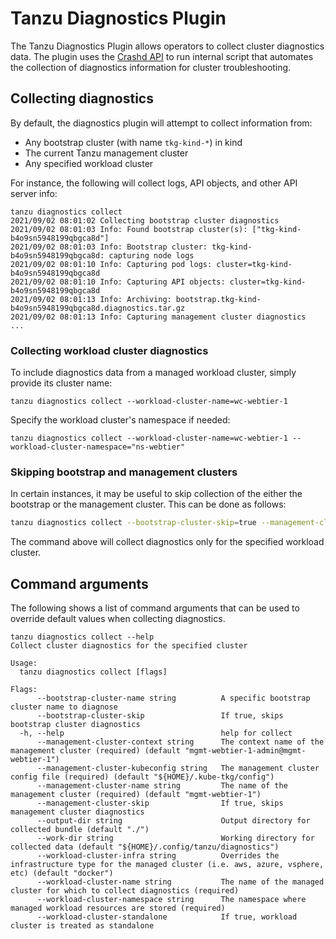 # Tanzu Diagnostics Plugin

The Tanzu Diagnostics Plugin allows operators to collect cluster diagnostics data. The plugin uses the [Crashd API](https://github.com/vmware-tanzu/crash-diagnostics) to run internal script that automates the collection of diagnostics information for cluster troubleshooting.

## Collecting diagnostics

By default, the diagnostics plugin will attempt to collect information from:

* Any bootstrap cluster (with name `tkg-kind-*`) in kind
* The current Tanzu management cluster
* Any specified workload cluster

For instance, the following will collect logs, API objects, and other API server info:

```shell
tanzu diagnostics collect
2021/09/02 08:01:02 Collecting bootstrap cluster diagnostics
2021/09/02 08:01:03 Info: Found bootstrap cluster(s): ["tkg-kind-b4o9sn5948199qbgca8d"]
2021/09/02 08:01:03 Info: Bootstrap cluster: tkg-kind-b4o9sn5948199qbgca8d: capturing node logs
2021/09/02 08:01:10 Info: Capturing pod logs: cluster=tkg-kind-b4o9sn5948199qbgca8d
2021/09/02 08:01:10 Info: Capturing API objects: cluster=tkg-kind-b4o9sn5948199qbgca8d
2021/09/02 08:01:13 Info: Archiving: bootstrap.tkg-kind-b4o9sn5948199qbgca8d.diagnostics.tar.gz
2021/09/02 08:01:13 Info: Capturing management cluster diagnostics
...
```

### Collecting workload cluster diagnostics

To include diagnostics data from a managed workload cluster, simply provide its cluster name:

```shell
tanzu diagnostics collect --workload-cluster-name=wc-webtier-1
```

Specify the workload cluster's namespace if needed:

```shell
tanzu diagnostics collect --workload-cluster-name=wc-webtier-1 --workload-cluster-namespace="ns-webtier"
```

### Skipping bootstrap and management clusters

In certain instances, it may be useful to skip collection of the either the bootstrap or the management cluster. This can be done as follows:

```bash
tanzu diagnostics collect --bootstrap-cluster-skip=true --management-cluster-skip=true --workload-cluster-name=wc-webtier-1
```

The command above will collect diagnostics only for the specified workload cluster.

## Command arguments

The following shows a list of command arguments that can be used to override default values when collecting diagnostics.

```shell
tanzu diagnostics collect --help
Collect cluster diagnostics for the specified cluster

Usage:
  tanzu diagnostics collect [flags]

Flags:
      --bootstrap-cluster-name string          A specific bootstrap cluster name to diagnose
      --bootstrap-cluster-skip                 If true, skips bootstrap cluster diagnostics
  -h, --help                                   help for collect
      --management-cluster-context string      The context name of the management cluster (required) (default "mgmt-webtier-1-admin@mgmt-webtier-1")
      --management-cluster-kubeconfig string   The management cluster config file (required) (default "${HOME}/.kube-tkg/config")
      --management-cluster-name string         The name of the management cluster (required) (default "mgmt-webtier-1")
      --management-cluster-skip                If true, skips management cluster diagnostics
      --output-dir string                      Output directory for collected bundle (default "./")
      --work-dir string                        Working directory for collected data (default "${HOME}/.config/tanzu/diagnostics")
      --workload-cluster-infra string          Overrides the infrastructure type for the managed cluster (i.e. aws, azure, vsphere, etc) (default "docker")
      --workload-cluster-name string           The name of the managed cluster for which to collect diagnostics (required)
      --workload-cluster-namespace string      The namespace where managed workload resources are stored (required)
      --workload-cluster-standalone            If true, workload cluster is treated as standalone
```
